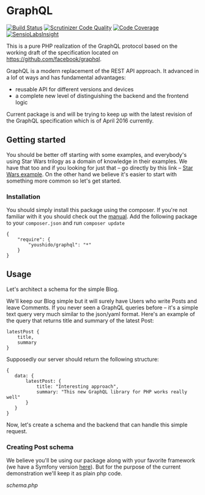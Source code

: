 # GraphQL
[![Build Status](https://travis-ci.org/Youshido/GraphQL.svg?branch=master)](http://travis-ci.org/Youshido/GraphQL)
[![Scrutinizer Code Quality](https://scrutinizer-ci.com/g/Youshido/GraphQL/badges/quality-score.png?b=master)](https://scrutinizer-ci.com/g/Youshido/GraphQL/?branch=master)
[![Code Coverage](https://scrutinizer-ci.com/g/Youshido/GraphQL/badges/coverage.png?b=master)](https://scrutinizer-ci.com/g/Youshido/GraphQL/?branch=master)
[![SensioLabsInsight](https://insight.sensiolabs.com/projects/8b8ab2a2-32fb-4298-a986-b75ca523c7c9/mini.png)](https://insight.sensiolabs.com/projects/8b8ab2a2-32fb-4298-a986-b75ca523c7c9)

This is a pure PHP realization of the GraphQL protocol based on the working draft of the specification located on https://github.com/facebook/graphql.
 
GraphQL is a modern replacement of the REST API approach. It advanced in a lof ot ways and has fundamental advantages:
 - reusable API for different versions and devices
 - a complete new level of distinguishing the backend and the frontend logic

 
Current package is and will be trying to keep up with the latest revision of the GraphQL specification which is of April 2016 currently.
 
## Getting started

You should be better off starting with some examples, and everybody's using Star Wars trilogy as a domain of knowledge in their examples.
We have that too and if you looking for just that – go directly by this link – [Star Wars example](http://github.com/youshido/graphql/tests/starwars).
On the other hand we believe it's easier to start with something more common so let's get started.
 
### Installation

You should simply install this package using the composer. If you're not familiar with it you should check out the [manual](https://getcomposer.org/doc/00-intro.md).
Add the following package to your `composer.json` and run `composer update`

```
{
    "require": {
        "youshido/graphql": "*"
    }
}
```

## Usage

Let's architect a schema for the simple Blog.

We'll keep our Blog simple but it will surely have Users who write Posts and leave Comments.
If you never seen a GraphQL queries before – it's a simple text query very much similar to the json/yaml format.
Here's an example of the query that returns title and summary of the latest Post:
 ```
 latestPost {
     title,
     summary
 }
 ```

Supposedly our server should return the following structure:
 ```
 {
    data: {
        latestPost: {
            title: "Interesting approach",
            summary: "This new GraphQL library for PHP works really well"
        }
    }
 }
 ```

Now, let's create a schema and the backend that can handle this simple request.

### Creating Post schema

We believe you'll be using our package along with your favorite framework (we have a Symfony version [here](http://github.com/Youshido/GraphqlBundle)).
But for the purpose of the current demonstration we'll keep it as plain php code.
 
*schema.php*
```php



```

 





 